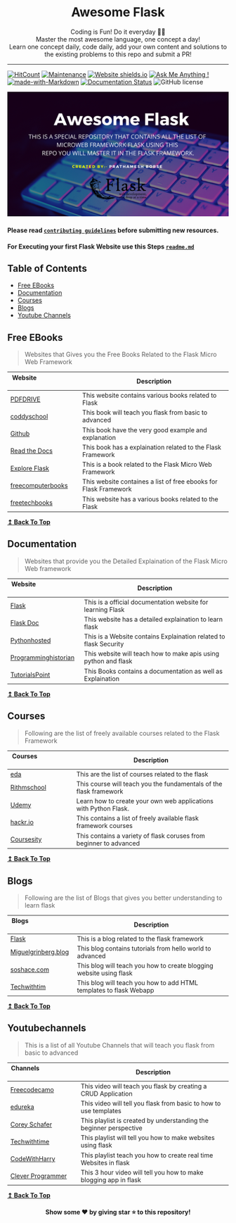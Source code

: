 <h1 align="center">
  Awesome Flask
</h1>

<p align="center">
  Coding is Fun! Do it everyday 💯💯
  <br />
  Master the most awesome language, one concept a day!
  <br />
  Learn one concept daily, code daily, add your own content and solutions to the existing problems to this repo and submit a PR!
</p>

***

[![HitCount](http://hits.dwyl.com/viraldevpb/Awesome_Flask.svg)](http://hits.dwyl.com/viraldevpb/Awesome_Flask) [![Maintenance](https://img.shields.io/badge/Maintained%3F-yes-green.svg)](https://GitHub.com/viraldevpb/Awesome_Flask/) [![Website shields.io](https://img.shields.io/website-up-down-green-red/http/shields.io.svg)](https://viraldevpb.github.io/Portfolio/) [![Ask Me Anything !](https://img.shields.io/badge/Ask%20me-anything-1abc9c.svg)](https://viraldevpb.github.io/Portfolio/) [![made-with-Markdown](https://img.shields.io/badge/Made%20with-Markdown-1f425f.svg)](http://commonmark.org) [![Documentation Status](https://readthedocs.org/projects/ansicolortags/badge/?version=latest)](http://ansicolortags.readthedocs.io/?badge=latest) ![GitHub license](https://img.shields.io/github/license/viraldevpb/Awesome_Flask.svg)

![Awesome_Flask](./cover.png)
#### Please read [`contributing guidelines`](./contributing.md) before submitting new resources.

#### For Executing your first Flask Website use this Steps [`readme.md`](./Basic_Example/readme.md)

## Table of Contents

- [Free EBooks](#free-ebooks)
- [Documentation](#Documentation)
- [Courses](#Courses)
- [Blogs](#Blogs)
- [Youtube Channels](#Youtubechannels)

## Free EBooks

>Websites that Gives you the Free Books Related to the Flask Micro Web Framework

| Website&nbsp; &nbsp; &nbsp; &nbsp; &nbsp; &nbsp; &nbsp; &nbsp; &nbsp; &nbsp; &nbsp; &nbsp; &nbsp; &nbsp; | Description                                                        |
| -------------------------------------------------------------------------------------------------------- | ------------------------------------------------------------------ |
| [PDFDRIVE](https://www.pdfdrive.com/flask-books.html)                                                    | This website contains various books related to Flask               |
| [coddyschool](https://coddyschool.com/upload/Flask_Web_Development_Developing.pdf)                       | This book will teach you flask from basic to advanced              | 
| [Github](https://github.com/gary136/ebook/blob/master/Flask%20Web%20Development.pdf)                     | This book have the very good example and explanation               |
| [Read the Docs](https://media.readthedocs.org/pdf/flask/latest/flask.pdf)                                | This book has a explaination related to the Flask Framework        |
| [Explore Flask](http://exploreflask.com/_/downloads/en/latest/pdf/)                                      | This is a book related to the Flask Micro Web Framework            |
| [freecomputerbooks](https://bit.ly/3pdQsSu)                                                              | This website containes a list of free ebooks for Flask Framework   |
| [freetechbooks](https://www.freetechbooks.com)                                                           | This website has a various books related to the Flask              |

<div align="left">
    <b><a href="#table-of-contents">↥ Back To Top</a></b>
</div>

## Documentation

>Websites that provide you the Detailed Explaination of the Flask Micro Web framework  

| Website&nbsp; &nbsp; &nbsp; &nbsp; &nbsp; &nbsp; &nbsp; &nbsp; &nbsp; &nbsp; &nbsp; &nbsp; &nbsp; &nbsp; | Description                                                        |
| -------------------------------------------------------------------------------------------------------- | ------------------------------------------------------------------ |
| [Flask](https://flask.palletsprojects.com/en/1.1.x/)                                                     | This is a official documentation website for learning Flask        |
| [Flask Doc](https://flask-doc.readthedocs.io/en/latest/)                                                 | This website has a detailed explaination to learn flask            | 
| [Pythonhosted](https://pythonhosted.org/Flask-Security/)                                                 | This is a Website contains Explaination related to flask Security  |
| [Programminghistorian](https://programminghistorian.org/en/lessons/creating-apis-with-python-and-flask)  | This website will teach how to make apis using python and flask    | 
| [TutorialsPoint](https://www.tutorialspoint.com/flask/flask_tutorial.pdf)                                | This Books contains a documentation as well as Explaination        |

<div align="left">
    <b><a href="#table-of-contents">↥ Back To Top</a></b>
</div>

## Courses

>Following are the list of freely available courses related to the Flask Framework

| Courses&nbsp; &nbsp; &nbsp; &nbsp; &nbsp; &nbsp; &nbsp; &nbsp; &nbsp; &nbsp; &nbsp; &nbsp; &nbsp; &nbsp; | Description                                                        |
| -------------------------------------------------------------------------------------------------------- | ------------------------------------------------------------------ |
| [eda](https://www.edx.org/learn/flask)                                                                   | This are the list of courses related to the flask                  |
| [Rithmschool](https://www.rithmschool.com/courses/flask-fundamentals)                                    | This course will teach you the fundamentals of the flask framework | 
| [Udemy](https://www.udemy.com/course/python-flask-for-beginners/)                                        | Learn how to create your own web applications with Python Flask.   |
| [hackr.io](https://hackr.io/tutorials/learn-flask)                                                       | This contains a list of freely available flask framework courses   | 
| [Coursesity](https://coursesity.com/free-tutorials-learn/flask)                                          | This contains a variety of flask coruses from beginner to advanced |

<div align="left">
    <b><a href="#table-of-contents">↥ Back To Top</a></b>
</div>

## Blogs

>Following are the list of Blogs that gives you better understanding to learn flask

| Blogs&nbsp; &nbsp; &nbsp; &nbsp; &nbsp; &nbsp; &nbsp; &nbsp; &nbsp; &nbsp; &nbsp; &nbsp; &nbsp; &nbsp;   | Description                                                        |
| ------------------------------------------------------------------------------------------------------   | ------------------------------------------------------------------ |
| [Flask](https://flask.palletsprojects.com/en/1.1.x/tutorial/blog/)                                       | This is a blog related to the flask framework                      |
| [Miguelgrinberg.blog](https://blog.miguelgrinberg.com/post/the-flask-mega-tutorial-part-i-hello-world)   | This blog contains tutorials from hello world to advanced          | 
| [soshace.com](https://soshace.com/how-to-create-a-personal-blogging-website-part-1/)                     | This blog will teach you how to create blogging website using flask| 
| [Techwithtim](https://www.techwithtim.net/tutorials/flask/)                                              | This blog will teach you how to add HTML templates to flask Webapp | 

<div align="left">
    <b><a href="#table-of-contents">↥ Back To Top</a></b>
</div>

## Youtubechannels

>This is a list of all Youtube Channels that will teach you flask from basic to advanced

| Channels&nbsp; &nbsp; &nbsp; &nbsp; &nbsp; &nbsp; &nbsp; &nbsp; &nbsp; &nbsp; &nbsp; &nbsp; &nbsp; &nbsp; | Description                                                       |
| --------------------------------------------------------------------------------------------------------  | ----------------------------------------------------------------- |
| [Freecodecamo](https://youtu.be/Z1RJmh_OqeA)                                                              | This video will teach you flask by creating a CRUD Application    |
| [edureka](https://youtu.be/lj4I_CvBnt0)                                                                   | This video will tell you flask from basic to how to use templates | 
| [Corey Schafer](https://youtube.com/playlist?list=PL-osiE80TeTs4UjLw5MM6OjgkjFeUxCYH)                     | This playlist is created by understanding the beginner perspective|
| [Techwithtime](https://www.youtube.com/playlist?list=PLzMcBGfZo4-n4vJJybUVV3Un_NFS5EOgX)                  | This playlist will tell you how to make websites using flask      |
| [CodeWithHarry](https://youtube.com/playlist?list=PLu0W_9lII9agAiWp6Y41ueUKx1VcTRxmf)                     | This playlist teach you how to create real time Websites in flask | 
| [Clever Programmer](https://www.youtube.com/watch?v=3mwFC4SHY-Y)                                          | This 3 hour video will tell you how to make blogging app in flask |

<div align="left">
    <b><a href="#table-of-contents">↥ Back To Top</a></b>
</div>

<h4 align="center">
  Show some ❤️ by giving star ⭐ to this repository!
</h4>
